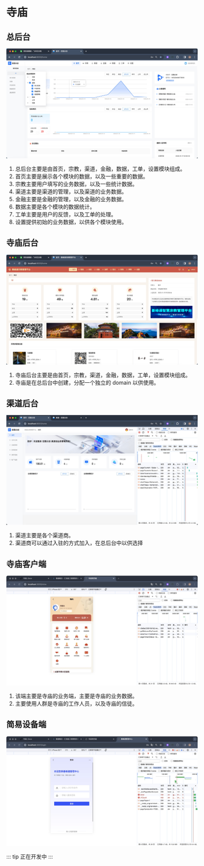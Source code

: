 # 寺庙

## 总后台

![Fiber](/temple/1_home.jpg)

1.  总后台主要是由首页，宗教，渠道，金融，数据，工单，设置模块组成。
2.  首页主要是展示各个模块的数据，以及一些重要的数据。
3.  宗教主要用户填写的业务数据，以及一些统计数据。
4.  渠道主要是渠道的管理，以及渠道的业务数据。
5.  金融主要是金融的管理，以及金融的业务数据。
6.  数据主要是各个模块的数据统计。
7.  工单主要是用户的反馈，以及工单的处理。
8.  设置提供初始的业务数据，以供各个模块使用。

## 寺庙后台

![Fiber](/temple/2_home.jpg)

1.  寺庙后台主要是由首页，宗教，渠道，金融，数据，工单，设置模块组成。
2.  寺庙是在总后台中创建，分配一个独立的 domain 以供使用。

## 渠道后台

![Fiber](/temple/3_home.jpg)

1.  渠道主要是各个渠道商。
2.  渠道商可以通过入驻的方式加入，在总后台中以供选择

## 寺庙客户端

![Fiber](/temple/h5.jpg)

1.  该端主要是寺庙的业务端，主要是寺庙的业务数据。
2.  主要使用人群是寺庙的工作人员，以及寺庙的信徒。

## 简易设备端

![Fiber](/temple/jy.jpg)

::: tip
正在开发中
:::
